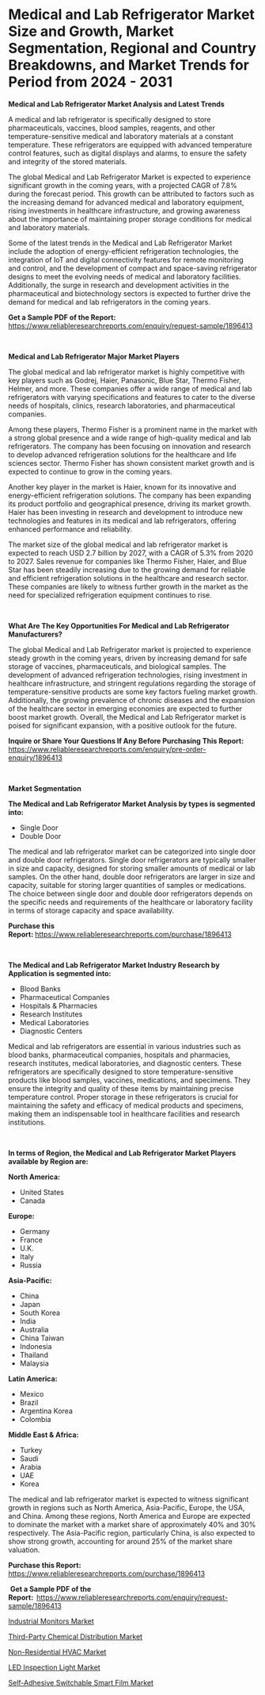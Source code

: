<p><h1>Medical and Lab Refrigerator Market Size and Growth, Market Segmentation, Regional and Country Breakdowns, and Market Trends for Period from 2024 -  2031</h1></p><p><strong>Medical and Lab Refrigerator Market Analysis and Latest Trends</strong></p>
<p><p>A medical and lab refrigerator is specifically designed to store pharmaceuticals, vaccines, blood samples, reagents, and other temperature-sensitive medical and laboratory materials at a constant temperature. These refrigerators are equipped with advanced temperature control features, such as digital displays and alarms, to ensure the safety and integrity of the stored materials.</p><p>The global Medical and Lab Refrigerator Market is expected to experience significant growth in the coming years, with a projected CAGR of 7.8% during the forecast period. This growth can be attributed to factors such as the increasing demand for advanced medical and laboratory equipment, rising investments in healthcare infrastructure, and growing awareness about the importance of maintaining proper storage conditions for medical and laboratory materials.</p><p>Some of the latest trends in the Medical and Lab Refrigerator Market include the adoption of energy-efficient refrigeration technologies, the integration of IoT and digital connectivity features for remote monitoring and control, and the development of compact and space-saving refrigerator designs to meet the evolving needs of medical and laboratory facilities. Additionally, the surge in research and development activities in the pharmaceutical and biotechnology sectors is expected to further drive the demand for medical and lab refrigerators in the coming years.</p></p>
<p><strong>Get a Sample PDF of the Report:&nbsp;</strong> <a href="https://www.reliableresearchreports.com/enquiry/request-sample/1896413">https://www.reliableresearchreports.com/enquiry/request-sample/1896413</a></p>
<p>&nbsp;</p>
<p><strong>Medical and Lab Refrigerator Major Market Players</strong></p>
<p><p>The global medical and lab refrigerator market is highly competitive with key players such as Godrej, Haier, Panasonic, Blue Star, Thermo Fisher, Helmer, and more. These companies offer a wide range of medical and lab refrigerators with varying specifications and features to cater to the diverse needs of hospitals, clinics, research laboratories, and pharmaceutical companies.</p><p>Among these players, Thermo Fisher is a prominent name in the market with a strong global presence and a wide range of high-quality medical and lab refrigerators. The company has been focusing on innovation and research to develop advanced refrigeration solutions for the healthcare and life sciences sector. Thermo Fisher has shown consistent market growth and is expected to continue to grow in the coming years.</p><p>Another key player in the market is Haier, known for its innovative and energy-efficient refrigeration solutions. The company has been expanding its product portfolio and geographical presence, driving its market growth. Haier has been investing in research and development to introduce new technologies and features in its medical and lab refrigerators, offering enhanced performance and reliability.</p><p>The market size of the global medical and lab refrigerator market is expected to reach USD 2.7 billion by 2027, with a CAGR of 5.3% from 2020 to 2027. Sales revenue for companies like Thermo Fisher, Haier, and Blue Star has been steadily increasing due to the growing demand for reliable and efficient refrigeration solutions in the healthcare and research sector. These companies are likely to witness further growth in the market as the need for specialized refrigeration equipment continues to rise.</p></p>
<p>&nbsp;</p>
<p><strong>What Are The Key Opportunities For Medical and Lab Refrigerator Manufacturers?</strong></p>
<p><p>The global Medical and Lab Refrigerator market is projected to experience steady growth in the coming years, driven by increasing demand for safe storage of vaccines, pharmaceuticals, and biological samples. The development of advanced refrigeration technologies, rising investment in healthcare infrastructure, and stringent regulations regarding the storage of temperature-sensitive products are some key factors fueling market growth. Additionally, the growing prevalence of chronic diseases and the expansion of the healthcare sector in emerging economies are expected to further boost market growth. Overall, the Medical and Lab Refrigerator market is poised for significant expansion, with a positive outlook for the future.</p></p>
<p><strong>Inquire or Share Your Questions If Any Before Purchasing This Report:</strong> <a href="https://www.reliableresearchreports.com/enquiry/pre-order-enquiry/1896413">https://www.reliableresearchreports.com/enquiry/pre-order-enquiry/1896413</a></p>
<p>&nbsp;</p>
<p><strong>Market Segmentation</strong></p>
<p><strong>The Medical and Lab Refrigerator Market Analysis by types is segmented into:</strong></p>
<p><ul><li>Single Door</li><li>Double Door</li></ul></p>
<p><p>The medical and lab refrigerator market can be categorized into single door and double door refrigerators. Single door refrigerators are typically smaller in size and capacity, designed for storing smaller amounts of medical or lab samples. On the other hand, double door refrigerators are larger in size and capacity, suitable for storing larger quantities of samples or medications. The choice between single door and double door refrigerators depends on the specific needs and requirements of the healthcare or laboratory facility in terms of storage capacity and space availability.</p></p>
<p><strong>Purchase this Report:&nbsp;</strong><a href="https://www.reliableresearchreports.com/purchase/1896413">https://www.reliableresearchreports.com/purchase/1896413</a></p>
<p>&nbsp;</p>
<p><strong>The Medical and Lab Refrigerator Market Industry Research by Application is segmented into:</strong></p>
<p><ul><li>Blood Banks</li><li>Pharmaceutical Companies</li><li>Hospitals & Pharmacies</li><li>Research Institutes</li><li>Medical Laboratories</li><li>Diagnostic Centers</li></ul></p>
<p><p>Medical and lab refrigerators are essential in various industries such as blood banks, pharmaceutical companies, hospitals and pharmacies, research institutes, medical laboratories, and diagnostic centers. These refrigerators are specifically designed to store temperature-sensitive products like blood samples, vaccines, medications, and specimens. They ensure the integrity and quality of these items by maintaining precise temperature control. Proper storage in these refrigerators is crucial for maintaining the safety and efficacy of medical products and specimens, making them an indispensable tool in healthcare facilities and research institutions.</p></p>
<p>&nbsp;</p>
<p><strong>In terms of Region, the Medical and Lab Refrigerator Market Players available by Region are:</strong></p>
<p>
    <p> <strong> North America: </strong>
        <ul>
            <li>United States</li>
            <li>Canada</li>
        </ul>
        </p> 
    <p> <strong> Europe: </strong>
        <ul>
            <li>Germany</li>
            <li>France</li>
            <li>U.K.</li>
            <li>Italy</li>
            <li>Russia</li>
        </ul>
        </p> 
    <p> <strong> Asia-Pacific: </strong>
        <ul>
            <li>China</li>
            <li>Japan</li>
            <li>South Korea</li>
            <li>India</li>
            <li>Australia</li>
            <li>China Taiwan</li>
            <li>Indonesia</li>
            <li>Thailand</li>
            <li>Malaysia</li>
        </ul>
        </p> 
    <p> <strong> Latin America: </strong>
        <ul>
            <li>Mexico</li>
            <li>Brazil</li>
            <li>Argentina Korea</li>
            <li>Colombia</li>
        </ul>
        </p> 
    <p> <strong> Middle East & Africa: </strong>
        <ul>
            <li>Turkey</li>
            <li>Saudi</li>
            <li>Arabia</li>
            <li>UAE</li>
            <li>Korea</li>
        </ul>
    </p>
    </p>
<p><p>The medical and lab refrigerator market is expected to witness significant growth in regions such as North America, Asia-Pacific, Europe, the USA, and China. Among these regions, North America and Europe are expected to dominate the market with a market share of approximately 40% and 30% respectively. The Asia-Pacific region, particularly China, is also expected to show strong growth, accounting for around 25% of the market share valuation.</p></p>
<p><strong>Purchase this Report: </strong><a href="https://www.reliableresearchreports.com/purchase/1896413">https://www.reliableresearchreports.com/purchase/1896413</a></p>
<p>&nbsp;<strong>Get a Sample PDF of the Report:&nbsp;&nbsp;</strong><a href="https://www.reliableresearchreports.com/enquiry/request-sample/1896413">https://www.reliableresearchreports.com/enquiry/request-sample/1896413</a></p>
<p><strong></strong></p>
<p><p><a href="https://meowing-canidae-761.notion.site/Industrial-Monitors-Market-Challenges-Opportunities-and-Growth-Drivers-and-Major-Market-Players-f-63e6542db9124842ab3d1d65e9b29dcf">Industrial Monitors Market</a></p><p><a href="https://frill-swim-3cd.notion.site/Third-Party-Chemical-Distribution-Market-Size-Evaluating-its-Market-Trends-Growth-and-Projections-27269855798e48e0bad444995bf0fd06">Third-Party Chemical Distribution Market</a></p><p><a href="https://github.com/changoleonlaverguenzanoexiste/Market-Research-Report-List-2/blob/main/non-residential-hvac-market.md">Non-Residential HVAC Market</a></p><p><a href="https://view.publitas.com/reportprime-1/led-inspection-light-market-size-growth-and-forecast-from-2024-2031/">LED Inspection Light Market</a></p><p><a href="https://github.com/dimitrishawkinswaynenp91rgz/Market-Research-Report-List-1/blob/main/self-adhesive-switchable-smart-film-market.md">Self-Adhesive Switchable Smart Film Market</a></p></p>